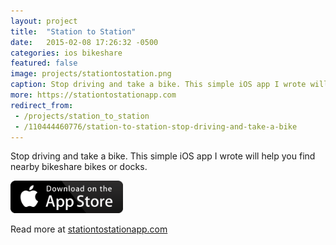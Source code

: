 ```yaml
---
layout: project
title:  "Station to Station"
date:   2015-02-08 17:26:32 -0500
categories: ios bikeshare
featured: false
image: projects/stationtostation.png
caption: Stop driving and take a bike. This simple iOS app I wrote will help you find nearby bikeshare bikes or docks.
more: https://stationtostationapp.com
redirect_from:
 - /projects/station_to_station
 - /110444460776/station-to-station-stop-driving-and-take-a-bike
---
```


Stop driving and take a bike. This simple iOS app I wrote will help you find nearby bikeshare bikes or docks.

<a href="https://itunes.apple.com/us/app/apple-store/id936262970?pt=96075968&ct=website&mt=8"><img src="/assets/images/app-store.png" width="180px;" /></a>

Read more at [stationtostationapp.com](http://stationtostationapp.com/)
